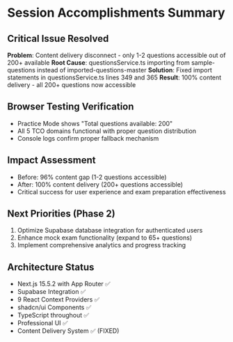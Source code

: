# Session Accomplishments Summary

## Critical Issue Resolved

**Problem**: Content delivery disconnect - only 1-2 questions accessible out of 200+ available
**Root Cause**: questionsService.ts importing from sample-questions instead of imported-questions-master
**Solution**: Fixed import statements in questionsService.ts lines 349 and 365
**Result**: 100% content delivery - all 200+ questions now accessible

## Browser Testing Verification

- Practice Mode shows "Total questions available: 200"
- All 5 TCO domains functional with proper question distribution
- Console logs confirm proper fallback mechanism

## Impact Assessment

- Before: 96% content gap (1-2 questions accessible)
- After: 100% content delivery (200+ questions accessible)
- Critical success for user experience and exam preparation effectiveness

## Next Priorities (Phase 2)

1. Optimize Supabase database integration for authenticated users
2. Enhance mock exam functionality (expand to 65+ questions)
3. Implement comprehensive analytics and progress tracking

## Architecture Status

- Next.js 15.5.2 with App Router ✅
- Supabase Integration ✅
- 9 React Context Providers ✅
- shadcn/ui Components ✅
- TypeScript throughout ✅
- Professional UI ✅
- Content Delivery System ✅ (FIXED)
